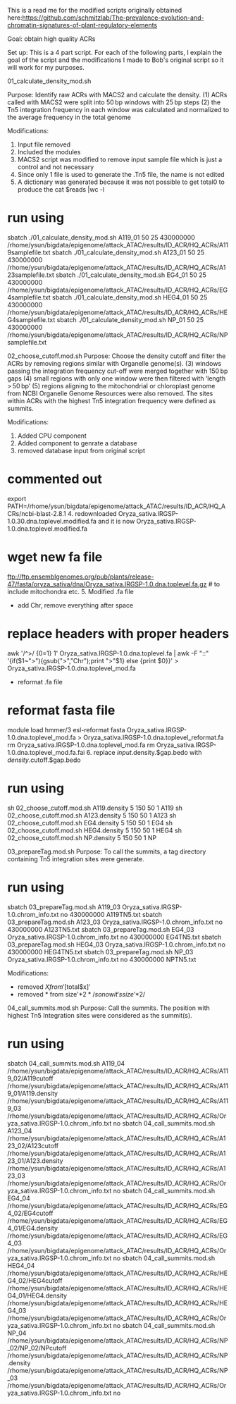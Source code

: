 This is a read me for the modified scripts originally obtained here:https://github.com/schmitzlab/The-prevalence-evolution-and-chromatin-signatures-of-plant-regulatory-elements

Goal: obtain high quality ACRs

Set up: This is a 4 part script. For each of the following parts, I explain the goal of the script and the modifications I made to Bob's original script so it will work for my purposes.

01_calculate_density_mod.sh

Purpose: Identify raw ACRs with MACS2 and calculate the density.
(1) ACRs called with MACS2 were split into 50 bp windows with 25 bp steps
(2) the Tn5 integration frequency in each window was calculated and normalized to the average frequency in the total genome

Modifications: 
1. Input file removed
2. Included the modules
3. MACS2 script was modified to remove input sample file which is just a control and not necessary
4. Since only 1 file is used to generate the .Tn5 file, the name is not edited
5. A dictionary was generated because it was not possible to get total0 to produce the cat $reads |wc -l

# run using
sbatch ./01_calculate_density_mod.sh A119_01 50 25 430000000 /rhome/ysun/bigdata/epigenome/attack_ATAC/results/ID_ACR/HQ_ACRs/A119samplefile.txt
sbatch ./01_calculate_density_mod.sh A123_01 50 25 430000000 /rhome/ysun/bigdata/epigenome/attack_ATAC/results/ID_ACR/HQ_ACRs/A123samplefile.txt
sbatch ./01_calculate_density_mod.sh EG4_01 50 25 430000000 /rhome/ysun/bigdata/epigenome/attack_ATAC/results/ID_ACR/HQ_ACRs/EG4samplefile.txt
sbatch ./01_calculate_density_mod.sh HEG4_01 50 25 430000000 /rhome/ysun/bigdata/epigenome/attack_ATAC/results/ID_ACR/HQ_ACRs/HEG4samplefile.txt
sbatch ./01_calculate_density_mod.sh NP_01 50 25 430000000 /rhome/ysun/bigdata/epigenome/attack_ATAC/results/ID_ACR/HQ_ACRs/NPsamplefile.txt



02_choose_cutoff.mod.sh
Purpose: Choose the density cutoff and filter the ACRs by removing regions similar with Organelle genome(s).
(3) windows passing the integration frequency cut-off were merged together with 150 bp gaps
(4) small regions with only one window were then filtered with ‘length > 50 bp’
(5) regions aligning to the mitochondrial or chloroplast genome from NCBI Organelle Genome Resources were also removed. The sites within ACRs with the highest Tn5 integration frequency were defined as summits.

Modifications: 
1. Added CPU component
2. Added component to genrate a database
3. removed database input from original script
# commented out
export PATH=/rhome/ysun/bigdata/epigenome/attack_ATAC/results/ID_ACR/HQ_ACRs/ncbi-blast-2.8.1
4. redownloaded Oryza_sativa.IRGSP-1.0.30.dna.toplevel.modified.fa and it is now Oryza_sativa.IRGSP-1.0.dna.toplevel.modified.fa
# wget new fa file
ftp://ftp.ensemblgenomes.org/pub/plants/release-47/fasta/oryza_sativa/dna/Oryza_sativa.IRGSP-1.0.dna.toplevel.fa.gz
    # to include mitochondra etc. 
5. Modified .fa file
- add Chr, remove everything after space
# replace headers with proper headers
awk '/^>/ {$0=$1} 1' Oryza_sativa.IRGSP-1.0.dna.toplevel.fa | awk -F "::" '{if($1~">"){gsub(">","Chr");print ">"$1} else {print $0}}' > Oryza_sativa.IRGSP-1.0.dna.toplevel_mod.fa
- reformat .fa file
# reformat fasta file
module load hmmer/3
esl-reformat fasta Oryza_sativa.IRGSP-1.0.dna.toplevel_mod.fa > Oryza_sativa.IRGSP-1.0.dna.toplevel_reformat.fa
rm Oryza_sativa.IRGSP-1.0.dna.toplevel_mod.fa
rm Oryza_sativa.IRGSP-1.0.dna.toplevel_mod.fa.fai
6. replace $input.$density.$gap.bedo with $density.$cutoff.$gap.bedo

# run using
sh 02_choose_cutoff.mod.sh A119.density 5 150 50 1 A119
sh 02_choose_cutoff.mod.sh A123.density 5 150 50 1 A123
sh 02_choose_cutoff.mod.sh EG4.density 5 150 50 1 EG4
sh 02_choose_cutoff.mod.sh HEG4.density 5 150 50 1 HEG4
sh 02_choose_cutoff.mod.sh NP.density 5 150 50 1 NP


03_prepareTag.mod.sh
Purpose: To call the summits, a tag directory containing Tn5 integration sites were generate.

# run using
sbatch 03_prepareTag.mod.sh  A119_03 Oryza_sativa.IRGSP-1.0.chrom_info.txt no 430000000 A119TN5.txt
sbatch 03_prepareTag.mod.sh  A123_03 Oryza_sativa.IRGSP-1.0.chrom_info.txt no 430000000 A123TN5.txt
sbatch 03_prepareTag.mod.sh  EG4_03 Oryza_sativa.IRGSP-1.0.chrom_info.txt no 430000000 EG4TN5.txt
sbatch 03_prepareTag.mod.sh  HEG4_03 Oryza_sativa.IRGSP-1.0.chrom_info.txt no 430000000 HEG4TN5.txt
sbatch 03_prepareTag.mod.sh  NP_03 Oryza_sativa.IRGSP-1.0.chrom_info.txt no 430000000 NPTN5.txt


Modifications: 
- removed $X from '$[total$x]'
- removed * from size'*$2*/ so now it's size'*$2/

04_call_summits.mod.sh
Purpose: Call the summits. The position with highest Tn5 Integration sites were considered as the summit(s).

# run using
sbatch 04_call_summits.mod.sh A119_04 /rhome/ysun/bigdata/epigenome/attack_ATAC/results/ID_ACR/HQ_ACRs/A119_02/A119cutoff /rhome/ysun/bigdata/epigenome/attack_ATAC/results/ID_ACR/HQ_ACRs/A119_01/A119.density /rhome/ysun/bigdata/epigenome/attack_ATAC/results/ID_ACR/HQ_ACRs/A119_03 /rhome/ysun/bigdata/epigenome/attack_ATAC/results/ID_ACR/HQ_ACRs/Oryza_sativa.IRGSP-1.0.chrom_info.txt no
sbatch 04_call_summits.mod.sh A123_04 /rhome/ysun/bigdata/epigenome/attack_ATAC/results/ID_ACR/HQ_ACRs/A123_02/A123cutoff /rhome/ysun/bigdata/epigenome/attack_ATAC/results/ID_ACR/HQ_ACRs/A123_01/A123.density /rhome/ysun/bigdata/epigenome/attack_ATAC/results/ID_ACR/HQ_ACRs/A123_03 /rhome/ysun/bigdata/epigenome/attack_ATAC/results/ID_ACR/HQ_ACRs/Oryza_sativa.IRGSP-1.0.chrom_info.txt no
sbatch 04_call_summits.mod.sh EG4_04 /rhome/ysun/bigdata/epigenome/attack_ATAC/results/ID_ACR/HQ_ACRs/EG4_02/EG4cutoff /rhome/ysun/bigdata/epigenome/attack_ATAC/results/ID_ACR/HQ_ACRs/EG4_01/EG4.density /rhome/ysun/bigdata/epigenome/attack_ATAC/results/ID_ACR/HQ_ACRs/EG4_03 /rhome/ysun/bigdata/epigenome/attack_ATAC/results/ID_ACR/HQ_ACRs/Oryza_sativa.IRGSP-1.0.chrom_info.txt no
sbatch 04_call_summits.mod.sh HEG4_04 /rhome/ysun/bigdata/epigenome/attack_ATAC/results/ID_ACR/HQ_ACRs/HEG4_02/HEG4cutoff /rhome/ysun/bigdata/epigenome/attack_ATAC/results/ID_ACR/HQ_ACRs/HEG4_01/HEG4.density /rhome/ysun/bigdata/epigenome/attack_ATAC/results/ID_ACR/HQ_ACRs/HEG4_03 /rhome/ysun/bigdata/epigenome/attack_ATAC/results/ID_ACR/HQ_ACRs/Oryza_sativa.IRGSP-1.0.chrom_info.txt no
sbatch 04_call_summits.mod.sh NP_04 /rhome/ysun/bigdata/epigenome/attack_ATAC/results/ID_ACR/HQ_ACRs/NP_02/NP_02/NPcutoff /rhome/ysun/bigdata/epigenome/attack_ATAC/results/ID_ACR/HQ_ACRs/NP.density /rhome/ysun/bigdata/epigenome/attack_ATAC/results/ID_ACR/HQ_ACRs/NP_03 /rhome/ysun/bigdata/epigenome/attack_ATAC/results/ID_ACR/HQ_ACRs/Oryza_sativa.IRGSP-1.0.chrom_info.txt no
